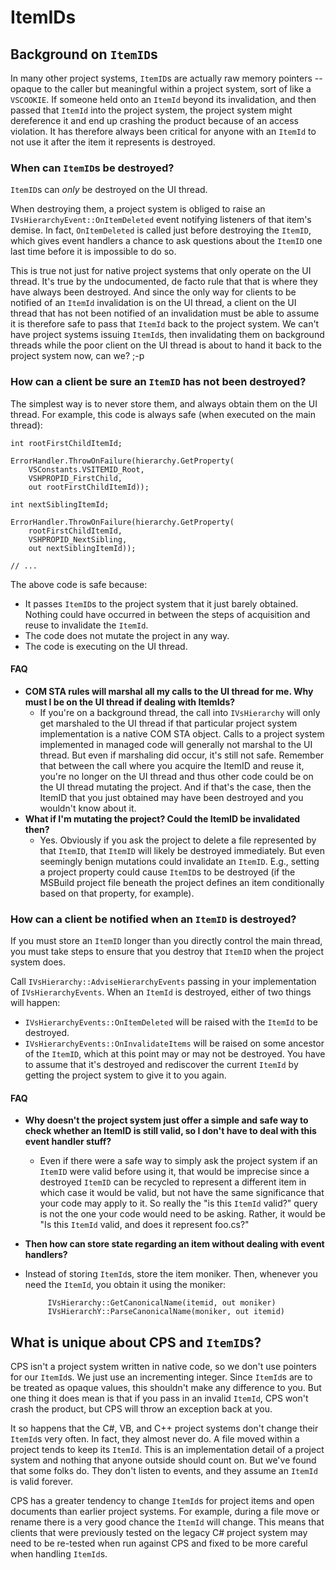 ItemIDs
=======

Background on `ItemID`s
---------------------

In many other project systems, `ItemID`s are actually raw memory pointers -- 
opaque to the caller but meaningful within a project system, sort of like 
a `VSCOOKIE`. If someone held onto an `ItemId` beyond its invalidation, and 
then passed that `ItemId` into the project system, the project system might 
dereference it and end up crashing the product because of an access violation. 
It has therefore always been critical for anyone with an `ItemId` to not use 
it after the item it represents is destroyed.

### When can `ItemID`s be destroyed?

`ItemID`s can *only* be destroyed on the UI thread. 

When destroying them, a project system is obliged to raise an
`IVsHierarchyEvent::OnItemDeleted` event notifying listeners of that item's
demise. In fact, `OnItemDeleted` is called just before destroying the `ItemID`,
which gives event handlers a chance to ask questions about the `ItemID` one
last time before it is impossible to do so.

This is true not just for native project systems that only operate on
the UI thread. It's true by the undocumented, de facto rule that that is
where they have always been destroyed. And since the only way for clients
to be notified of an `ItemId` invalidation is on the UI thread, a client on
the UI thread that has not been notified of an invalidation must be able
to assume it is therefore safe to pass that `ItemId` back to the project
system. We can't have project systems issuing `ItemId`s, then invalidating
them on background threads while the poor client on the UI thread is about
to hand it back to the project system now, can we? ;-p

### How can a client be sure an `ItemID` has not been destroyed?

The simplest way is to never store them, and always obtain them on the UI
thread. For example, this code is always safe (when executed on the main
thread):

    int rootFirstChildItemId;

    ErrorHandler.ThrowOnFailure(hierarchy.GetProperty(
        VSConstants.VSITEMID_Root,
        VSHPROPID_FirstChild,
        out rootFirstChildItemId));

    int nextSiblingItemId;

    ErrorHandler.ThrowOnFailure(hierarchy.GetProperty(
        rootFirstChildItemId,
        VSHPROPID_NextSibling,
        out nextSiblingItemId));

    // ...


The above code is safe because:

- It passes `ItemID`s to the project system that it just barely obtained.
  Nothing could have occurred in between the steps of acquisition and
  reuse to invalidate the `ItemId`.
- The code does not mutate the project in any way. 
- The code is executing on the UI thread.
    
#### FAQ

- **COM STA rules will marshal all my calls to the UI thread for me. 
    Why must I be on the UI thread if dealing with ItemIds?**
  - If you're on a background thread, the call into `IVsHierarchy` will 
    only get marshaled to the UI thread if that particular project system
    implementation is a native COM STA object. Calls to a project system
    implemented in managed code will generally not marshal to the UI thread.
    But even if marshaling did occur, it's still not safe. Remember that
    between the call where you acquire the ItemID and reuse it, you're no
    longer on the UI thread and thus other code could be on the UI thread
    mutating the project. And if that's the case, then the ItemID that you
    just obtained may have been destroyed and you wouldn't know about it.
- **What if I'm mutating the project? Could the ItemID be invalidated then?**
  - Yes. Obviously if you ask the project to delete a file represented
    by that `ItemID`, that `ItemID` will likely be destroyed immediately. But
    even seemingly benign mutations could invalidate an `ItemID`. E.g.,
    setting a project property could cause `ItemID`s to be destroyed (if the
    MSBuild project file beneath the project defines an item conditionally
    based on that property, for example). 

### How can a client be notified when an `ItemID` is destroyed?

If you must store an `ItemID` longer than you directly control the main
thread, you must take steps to ensure that you destroy that `ItemID` when
the project system does. 

Call `IVsHierarchy::AdviseHierarchyEvents` passing in your implementation
of `IVsHierarchyEvents`. When an `ItemId` is destroyed, either of two things
will happen:

- `IVsHierarchyEvents::OnItemDeleted` will be raised with the `ItemId` to be 
  destroyed.
- `IVsHierarchyEvents::OnInvalidateItems` will be raised on some ancestor 
  of the `ItemID`, which at this point may or may not be destroyed. You have 
  to assume that it's destroyed and rediscover the current `ItemId` by 
  getting the project system to give it to you again.

#### FAQ

- **Why doesn't the project system just offer a simple and safe way to check
  whether an ItemID is still valid, so I don't have to deal with this event
  handler stuff?**
  - Even if there were a safe way to simply ask the project system if an
    `ItemID` were valid before using it, that would be imprecise since a
    destroyed `ItemID` can be recycled to represent a different item in which
    case it would be valid, but not have the same significance that your code
    may apply to it.
    So really the "is this `ItemId` valid?" query is not the one your code would
    need to be asking. Rather, it would be "Is this `ItemId` valid, and does it
    represent foo.cs?" 
- **Then how can store state regarding an item without dealing with event 
  handlers?**
 - Instead of storing `ItemId`s, store the item moniker. Then, whenever you
   need the `ItemId`, you obtain it using the moniker:

            IVsHierarchy::GetCanonicalName(itemid, out moniker)
            IVsHierarchY::ParseCanonicalName(moniker, out itemid)

What is unique about CPS and `ItemID`s? 
--------------------------------------

CPS isn't a project system written in native code, so we don't use pointers
for our `ItemId`s. We just use an incrementing integer. Since `ItemId`s are
to be treated as opaque values, this shouldn't make any difference to you.
But one thing it does mean is that if you pass in an invalid `ItemId`, CPS
won't crash the product, but CPS will throw an exception back at you. 

It so happens that the C#, VB, and C++ project systems don't change their
`ItemId`s very often. In fact, they almost never do. A file moved within a
project tends to keep its `ItemId`. This is an implementation detail of a
project system and nothing that anyone outside should count on. But we've
found that some folks do. They don't listen to events, and they assume an
`ItemId` is valid forever. 

CPS has a greater tendency to change `ItemId`s for project items and open
documents than earlier project systems. For example, during a file move
or rename there is a very good chance the `ItemId` will change. This means
that clients that were previously tested on the legacy C# project system
may need to be re-tested when run against CPS and fixed to be more careful
when handling `ItemId`s.
